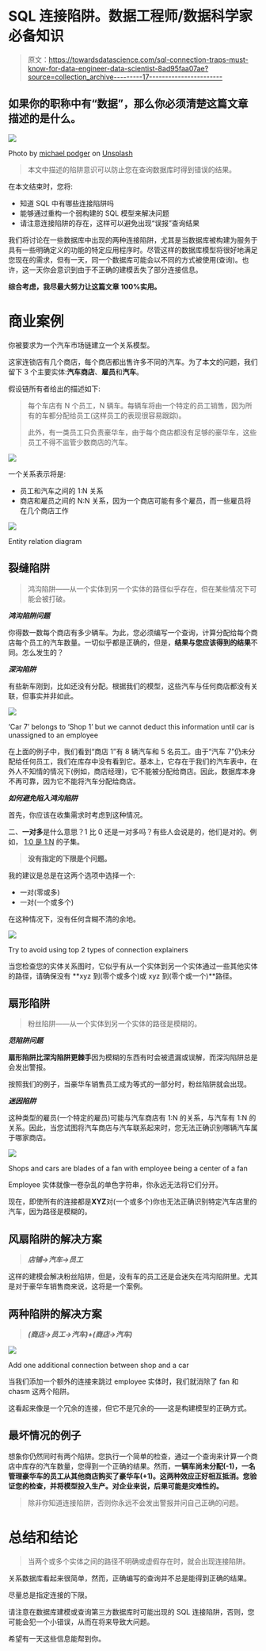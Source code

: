 # SQL 连接陷阱。数据工程师/数据科学家必备知识

> 原文：<https://towardsdatascience.com/sql-connection-traps-must-know-for-data-engineer-data-scientist-8ad95faa07ae?source=collection_archive---------17----------------------->

## 如果你的职称中有“数据”，那么你必须清楚这篇文章描述的是什么。

![](img/7339502f2a445fd38df02b4587b73509.png)

Photo by [michael podger](https://unsplash.com/@jammypodger7470?utm_source=medium&utm_medium=referral) on [Unsplash](https://unsplash.com?utm_source=medium&utm_medium=referral)

> 本文中描述的陷阱意识可以防止您在查询数据库时得到错误的结果。

在本文结束时，您将:

*   知道 SQL 中有哪些连接陷阱吗
*   能够通过重构一个弱构建的 SQL 模型来解决问题
*   请注意连接陷阱的存在，这样可以避免出现“误报”查询结果

我们将讨论在一些数据库中出现的两种连接陷阱，尤其是当数据库被构建为服务于具有一些明确定义的功能的特定应用程序时。尽管这样的数据库模型将很好地满足您现在的需求，但有一天，同一个数据库可能会以不同的方式被使用(查询)。也许，这一天你会意识到由于不正确的建模丢失了部分连接信息。

**综合考虑，我尽最大努力让这篇文章 100%实用。**

# **商业案例**

你被要求为一个汽车市场链建立一个关系模型。

这家连锁店有几个商店，每个商店都出售许多不同的汽车。为了本文的问题，我们留下 3 个主要实体:**汽车商店**、**雇员**和**汽车**。

假设链所有者给出的描述如下:

> 每个车店有 N 个员工，N 辆车。每辆车将由一个特定的员工销售，因为所有的车都分配给员工(这样员工的表现很容易跟踪)。
> 
> 此外，有一类员工只负责豪华车，由于每个商店都没有足够的豪华车，这些员工不得不监管少数商店的汽车。

![](img/36b6241548827b5a435388aa6db624dc.png)

一个关系表示将是:

*   员工和汽车之间的 1:N 关系
*   商店和雇员之间的 N:N 关系，因为一个商店可能有多个雇员，而一些雇员将在几个商店工作

![](img/34f13e80e2e7a7bc985e9fb28cb708ba.png)

Entity relation diagram

## 裂缝陷阱

> 鸿沟陷阱——从一个实体到另一个实体的路径似乎存在，但在某些情况下可能会被打破。

***鸿沟陷阱问题***

你得数一数每个商店有多少辆车。为此，您必须编写一个查询，计算分配给每个商店每个员工的汽车数量。一切似乎都是正确的，但是，**结果与您应该得到的结果**不同。怎么发生的？

***深沟陷阱***

有些新车刚到，比如还没有分配。根据我们的模型，这些汽车与任何商店都没有关联，但事实并非如此。

![](img/85def7d1340d4a95ffe387ffa7fc97d7.png)

‘Car 7’ belongs to ‘Shop 1’ but we cannot deduct this information until car is unassigned to an employee

在上面的例子中，我们看到“商店 1”有 8 辆汽车和 5 名员工。由于“汽车 7”仍未分配给任何员工，我们在库存中没有看到它。基本上，它存在于我们的汽车表中，在外人不知情的情况下(例如，商店经理)，它不能被分配给商店。因此，数据库本身不再可靠，因为它不能将汽车分配给商店。

***如何避免陷入鸿沟陷阱***

首先，你应该在收集需求时考虑到这种情况。

二、**一对多**是什么意思？1 比 0 还是一对多吗？有些人会说是的，他们是对的。例如， [1:0 是 1:N](https://en.wikipedia.org/wiki/Natural_number) 的子集。

> **没有指定的下限是个问题。**

我的建议是总是在这两个选项中选择一个:

*   一对(零或多)
*   一对(一个或多个)

在这种情况下，没有任何含糊不清的余地。

![](img/40d073a1976d69b29956d8abe82ae821.png)

Try to avoid using top 2 types of connection explainers

当您检查您的实体关系图时，它似乎有从一个实体到另一个实体通过一些其他实体的路径，请确保没有 **xyz 到(零个或多个)或 xyz 到(零个或一个)**路径。

## 扇形陷阱

> 粉丝陷阱——从一个实体到另一个实体的路径是模糊的。

***范陷阱问题***

**扇形陷阱比深沟陷阱更棘手**因为模糊的东西有时会被遗漏或误解，而深沟陷阱总是会发出警报。

按照我们的例子，当豪华车销售员工成为等式的一部分时，粉丝陷阱就会出现。

***迷因陷阱***

这种类型的雇员(一个特定的雇员)可能与汽车商店有 1:N 的关系，与汽车有 1:N 的关系。因此，当您试图将汽车商店与汽车联系起来时，您无法正确识别哪辆汽车属于哪家商店。

![](img/1659544e88c3060e4748e7a66a1dccc5.png)

Shops and cars are blades of a fan with employee being a center of a fan

Employee 实体就像一卷杂乱的单色字符串，你永远无法将它们分开。

现在，即使所有的连接都是**XYZ**对(一个或多个)你也无法正确识别特定汽车店里的汽车，因为路径是模糊的。

## 风扇陷阱的解决方案

> ***店铺→汽车→员工***

这样的建模会解决粉丝陷阱，但是，没有车的员工还是会迷失在鸿沟陷阱里。尤其是对于豪华车销售商来说，这将是一个案例。

## 两种陷阱的解决方案

> ***(商店→员工→汽车)+(商店→汽车)***

![](img/d87e94c0d80e8b9aea994e6ca213ba92.png)

Add one additional connection between shop and a car

当我们添加一个额外的连接来跳过 employee 实体时，我们就消除了 fan 和 chasm 这两个陷阱。

这看起来像是一个冗余的连接，但它不是冗余的——这是构建模型的正确方式。

## 最坏情况的例子

想象你仍然同时有两个陷阱。您执行一个简单的检查，通过一个查询来计算一个商店中库存的汽车数量，您得到一个正确的结果。然而，**一辆车尚未分配(-1)，一名管理豪华车的员工从其他商店购买了豪华车(+1)。这两种效应正好相互抵消。您验证您的检查，并将模型投入生产。对企业来说，后果可能是灾难性的。**

> 除非你知道连接陷阱，否则你永远不会发出警报并问自己正确的问题。

# 总结和结论

> 当两个或多个实体之间的路径不明确或虚假存在时，就会出现连接陷阱。

关系数据库看起来很简单，然而，正确编写的查询并不总是能得到正确的结果。

尽量总是指定连接的下限。

请注意在数据库建模或查询第三方数据库时可能出现的 SQL 连接陷阱，否则，您可能会犯一个小错误，从而在将来导致大问题。

希望有一天这些信息能帮到你。